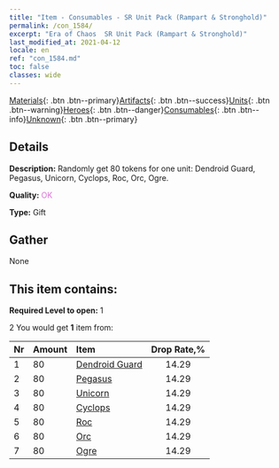 ```yaml
---
title: "Item - Consumables - SR Unit Pack (Rampart & Stronghold)"
permalink: /con_1584/
excerpt: "Era of Chaos  SR Unit Pack (Rampart & Stronghold)"
last_modified_at: 2021-04-12
locale: en
ref: "con_1584.md"
toc: false
classes: wide
---
```

 [Materials](/){: .btn .btn--primary}[Artifacts](/Artifacts/){: .btn .btn--success}[Units](/Units/){: .btn .btn--warning}[Heroes](/Heroes/){: .btn .btn--danger}[Consumables](/Consumables/){: .btn .btn--info}[Unknown](/Unknown/){: .btn .btn--primary}

## Details
 **Description:** Randomly get 80 tokens for one unit: Dendroid Guard, Pegasus, Unicorn, Cyclops, Roc, Orc, Ogre.

 **Quality:** <span style="color: #DA70D6">OK</span>

 **Type:** Gift

## Gather

  None

## This item contains:

 **Required Level to open:** 1

 2 You would get **1** item  from:

  | Nr | Amount |     Item    | Drop Rate,% |
  |:---|:-------|:------------|:---------:|
  | 1 | 80 | [Dendroid Guard](/Items/unt_203/) | 14.29 | 
  | 2 | 80 | [Pegasus](/Items/unt_202/) | 14.29 | 
  | 3 | 80 | [Unicorn](/Items/unt_204/) | 14.29 | 
  | 4 | 80 | [Cyclops](/Items/unt_222/) | 14.29 | 
  | 5 | 80 | [Roc](/Items/unt_221/) | 14.29 | 
  | 6 | 80 | [Orc](/Items/unt_219/) | 14.29 | 
  | 7 | 80 | [Ogre](/Items/unt_220/) | 14.29 | 
